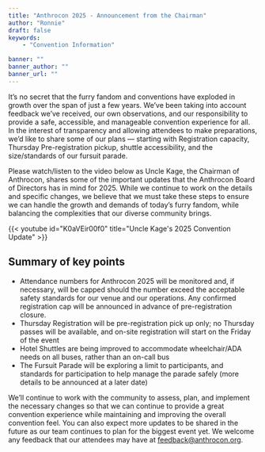 ```yaml
---
title: "Anthrocon 2025 - Announcement from the Chairman"
author: "Ronnie"
draft: false
keywords:
    - "Convention Information"

banner: ""
banner_author: ""
banner_url: ""
---
```


It’s no secret that the furry fandom and conventions have exploded in growth over the span of just a few years. We’ve been taking into account feedback we’ve received, our own observations, and our responsibility to provide a safe, accessible, and manageable convention experience for all. In the interest of transparency and allowing attendees to make preparations, we’d like to share some of our plans — starting with Registration capacity, Thursday Pre-registration pickup, shuttle accessibility, and the size/standards of our fursuit parade.

Please watch/listen to the video below as Uncle Kage, the Chairman of Anthrocon, shares some of the important updates that the Anthrocon Board of Directors has in mind for 2025. While we continue to work on the details and specific changes, we believe that we must take these steps to ensure we can handle the growth and demands of today’s furry fandom, while balancing the complexities that our diverse community brings.

{{< youtube id="K0aVEir00f0" title="Uncle Kage's 2025 Convention Update" >}}

## Summary of key points

* Attendance numbers for Anthrocon 2025 will be monitored and, if necessary, will be capped should the number exceed the acceptable safety standards for our venue and our operations. Any confirmed registration cap will be announced in advance of pre-registration closure.
* Thursday Registration will be pre-registration pick up only; no Thursday passes will be available, and on-site registration will start on the Friday of the event
* Hotel Shuttles are being improved to accommodate wheelchair/ADA needs on all buses, rather than an on-call bus
* The Fursuit Parade will be exploring a limit to participants, and standards for participation to help manage the parade safely (more details to be announced at a later date)

We’ll continue to work with the community to assess, plan, and implement the necessary changes so that we can continue to provide a great convention experience while maintaining and improving the overall convention feel. You can also expect more updates to be shared in the future as our team continues to plan for the biggest event yet. We welcome any feedback that our attendees may have at <feedback@anthrocon.org>.
